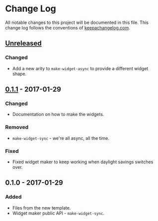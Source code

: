 # Change Log
All notable changes to this project will be documented in this file. This change log follows the conventions of [keepachangelog.com](http://keepachangelog.com/).

## [Unreleased]
### Changed
- Add a new arity to `make-widget-async` to provide a different widget shape.

## [0.1.1] - 2017-01-29
### Changed
- Documentation on how to make the widgets.

### Removed
- `make-widget-sync` - we're all async, all the time.

### Fixed
- Fixed widget maker to keep working when daylight savings switches over.

## 0.1.0 - 2017-01-29
### Added
- Files from the new template.
- Widget maker public API - `make-widget-sync`.

[Unreleased]: https://github.com/your-name/datalite/compare/0.1.1...HEAD
[0.1.1]: https://github.com/your-name/datalite/compare/0.1.0...0.1.1
